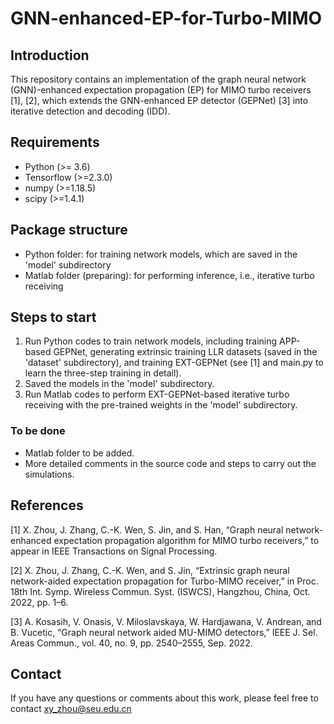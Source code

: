 # GNN-enhanced-EP-for-Turbo-MIMO

## Introduction
This repository contains an implementation of the graph neural network (GNN)-enhanced expectation propagation (EP) for MIMO turbo receivers [1], [2], which extends the GNN-enhanced EP detector (GEPNet) [3] into iterative detection and decoding (IDD). 

## Requirements
- Python (>= 3.6)
- Tensorflow (>=2.3.0)
- numpy (>=1.18.5)
- scipy (>=1.4.1)

## Package structure
- Python folder: for training network models, which are saved in the 'model' subdirectory
- Matlab folder (preparing): for performing inference, i.e., iterative turbo receiving

## Steps to start
1. Run Python codes to train network models, including training APP-based GEPNet, generating extrinsic training LLR datasets (saved in the 'dataset' subdirectory), and training EXT-GEPNet (see [1] and main.py to learn the three-step training in detail).
2. Saved the models in the 'model' subdirectory.
3. Run Matlab codes to perform EXT-GEPNet-based iterative turbo receiving with the pre-trained weights in the 'model' subdirectory.

### To be done
- Matlab folder to be added.
- More detailed comments in the source code and steps to carry out the simulations.

## References
[1] X. Zhou, J. Zhang, C.-K. Wen, S. Jin, and S. Han, “Graph neural network-enhanced expectation propagation algorithm for MIMO turbo receivers,” to appear in IEEE Transactions on Signal Processing.

[2] X. Zhou, J. Zhang, C.-K. Wen, and S. Jin, “Extrinsic graph neural network-aided expectation propagation for Turbo-MIMO receiver,” in Proc. 18th Int. Symp. Wireless Commun. Syst. (ISWCS), Hangzhou, China, Oct. 2022, pp. 1–6.

[3] A. Kosasih, V. Onasis, V. Miloslavskaya, W. Hardjawana, V. Andrean, and B. Vucetic, “Graph neural network aided MU-MIMO detectors,” IEEE J. Sel. Areas Commun., vol. 40, no. 9, pp. 2540–2555, Sep. 2022.

## Contact
If you have any questions or comments about this work, please feel free to contact xy_zhou@seu.edu.cn
